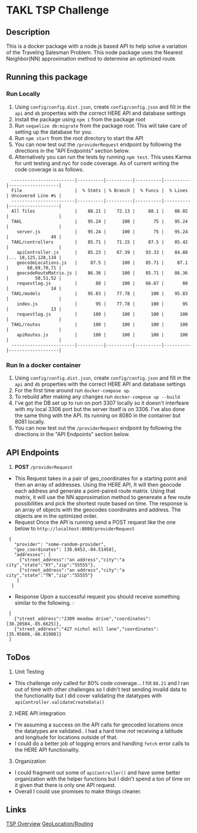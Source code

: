 # TAKL TSP Challenge

## Description
This is a docker package with a node.js based API to help solve a variation of the Traveling Salesman Problem.
This node package uses the Nearest Neighbor(NN) approximation method to determine an optimized route.

## Running this package

  ### Run Locally
  1. Using `config/config.dist.json`, create `config/config.json` and fill in the `api` and `db` properties with the correct HERE API and database settings
  2. Install the package using `npm i` from the package root
  3. Run `sequelize db:migrate` from the package root. This will take care of setting up the database for you.
  4. Run `npm start` from the root directory to start the API
  5. You can now test out the `/providerRequest` endpoint by following the directions in the "API Endpoints" section below.
  6. Alternatively you can run the tests by running `npm test`. This uses Karma for unit testing and nyc for code coverage. As of current writing the code coverage is as follows.
  ```
    ------------------------|----------|----------|----------|----------|-------------------|
    File                    |  % Stmts | % Branch |  % Funcs |  % Lines | Uncovered Line #s |
    ------------------------|----------|----------|----------|----------|-------------------|
    All files               |    88.21 |    72.13 |     88.1 |    88.02 |                   |
    TAKL                    |    95.24 |      100 |       75 |    95.24 |                   |
      server.js             |    95.24 |      100 |       75 |    95.24 |                49 |
    TAKL/controllers        |    85.71 |    71.15 |     87.5 |    85.42 |                   |
      apiController.js      |    85.23 |    67.39 |    93.33 |    84.88 |... 18,125,128,134 |
      geocodeLocations.js   |     87.5 |      100 |    85.71 |     87.1 |       68,69,70,71 |
      geocodeRouteMatrix.js |    86.36 |      100 |    85.71 |    86.36 |          50,51,52 |
      requestlog.js         |       80 |      100 |    66.67 |       80 |                14 |
    TAKL/models             |    95.83 |    77.78 |      100 |    95.83 |                   |
      index.js              |       95 |    77.78 |      100 |       95 |                13 |
      requestlog.js         |      100 |      100 |      100 |      100 |                   |
    TAKL/routes             |      100 |      100 |      100 |      100 |                   |
      apiRoutes.js          |      100 |      100 |      100 |      100 |                   |
    ------------------------|----------|----------|----------|----------|-------------------|
  ```

  ### Run In a docker container
  1. Using `config/config.dist.json`, create `config/config.json` and fill in the `api` and `db` properties with the correct HERE API and database settings
  2. For the first time around run `docker-compose up`.
  3. To rebuild after making any changes run `docker-compose up --build`
  4. I've got the DB set up to run on port 3307 locally so it doesn't interfeare with my local 3306 port but the server itself is on 3306. I've also done the same thing with the API. Its running on 8080 in the container but 8081 locally.
  5. You can now test out the `/providerRequest` endpoint by following the directions in the "API Endpoints" section below.

## API Endpoints
1. **POST** `/providerRequest`
 - This Request takes in a pair of geo_coordinates for a starting point and then an array of addresses.
   Using the HERE API, It will then geocode each address and generate a point-paired route matrix. Using that matrix,
   it will use the NN approximation method to genereate a few route possibilities and pick the shortest route based on time.
   The response is an array of objects with the geocodes coordinates and address. The objects are in the optimized order.
 - Request
  Once the API is running send a POST request like the one below to `http://localhost:8080/providerRequest`
  ```
   {
     "provider": "some-random-provider",
     "geo_coordinates": [38.0453,-84.51458],
     "addresses": [
       {"street_address":"an address","city":"a city","state":"KY","zip":"55555"},
       {"street_address":"an address","city":"a city","state":"TN","zip":"55555"}
      ]
    }
  ```
 - Response
  Upon a successful request you should receive something similar to the following. :
  ```
   [
     {"street_address":"2309 meadow drive","coordinates":[38.20584,-85.6625]},
     {"street_address":"427 nichol mill lane","coordinates":[35.95608,-86.81908]}
   ]
  ```

## ToDos
 1. Unit Testing
 - This challenge only called for 80% code coverage... I hit `88.21` and I ran out of time with other challenges so I didn't test
    sending invalid data to the functionality but I did cover validating the datatypes with `apiController.validateCreateData()`
 2. HERE API integration
 - I'm assuming a success on the API calls for geocoded locations once the datatypes are validated.. I had a hard time _not_ receiving a latitude and longitude for locations outside of that.
 - I could do a better job of logging errors and handling `fetch` error calls to the HERE API functionality.
 3. Organization
 - I could fragment out some of `apiController()` and have some better organization with the helper functions but I didn't spend a ton of time on it
  given that there is only one API request.
 - Overall I could use promises to make things cleaner.

## Links
[TSP Overview](https://en.wikipedia.org/wiki/Travelling_salesman_problem)
[GeoLocation/Routing](https://developer.here.com)
